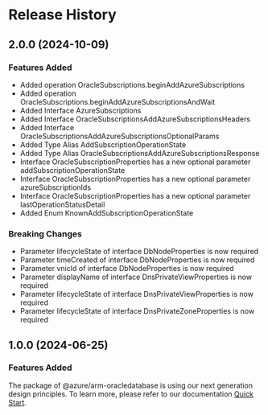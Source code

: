 # Release History
    
## 2.0.0 (2024-10-09)
    
### Features Added

  - Added operation OracleSubscriptions.beginAddAzureSubscriptions
  - Added operation OracleSubscriptions.beginAddAzureSubscriptionsAndWait
  - Added Interface AzureSubscriptions
  - Added Interface OracleSubscriptionsAddAzureSubscriptionsHeaders
  - Added Interface OracleSubscriptionsAddAzureSubscriptionsOptionalParams
  - Added Type Alias AddSubscriptionOperationState
  - Added Type Alias OracleSubscriptionsAddAzureSubscriptionsResponse
  - Interface OracleSubscriptionProperties has a new optional parameter addSubscriptionOperationState
  - Interface OracleSubscriptionProperties has a new optional parameter azureSubscriptionIds
  - Interface OracleSubscriptionProperties has a new optional parameter lastOperationStatusDetail
  - Added Enum KnownAddSubscriptionOperationState

### Breaking Changes

  - Parameter lifecycleState of interface DbNodeProperties is now required
  - Parameter timeCreated of interface DbNodeProperties is now required
  - Parameter vnicId of interface DbNodeProperties is now required
  - Parameter displayName of interface DnsPrivateViewProperties is now required
  - Parameter lifecycleState of interface DnsPrivateViewProperties is now required
  - Parameter lifecycleState of interface DnsPrivateZoneProperties is now required
    
    
## 1.0.0 (2024-06-25)

### Features Added

The package of @azure/arm-oracledatabase is using our next generation design principles. To learn more, please refer to our documentation [Quick Start](https://aka.ms/azsdk/js/mgmt/quickstart).
